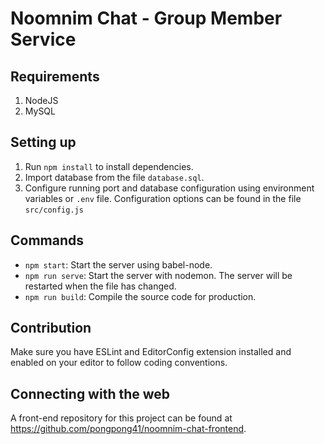 # Noomnim Chat - Group Member Service
## Requirements
1. NodeJS
2. MySQL
## Setting up
1. Run `npm install` to install dependencies.
2. Import database from the file `database.sql`.
3. Configure running port and database configuration using environment variables or `.env` file. Configuration options can be found in the file `src/config.js`
## Commands
* `npm start`: Start the server using babel-node.
* `npm run serve`: Start the server with nodemon. The server will be restarted when the file has changed.
* `npm run build`: Compile the source code for production.
## Contribution
Make sure you have ESLint and EditorConfig extension installed and enabled on your editor to follow coding conventions.
## Connecting with the web
A front-end repository for this project can be found at https://github.com/pongpong41/noomnim-chat-frontend.
